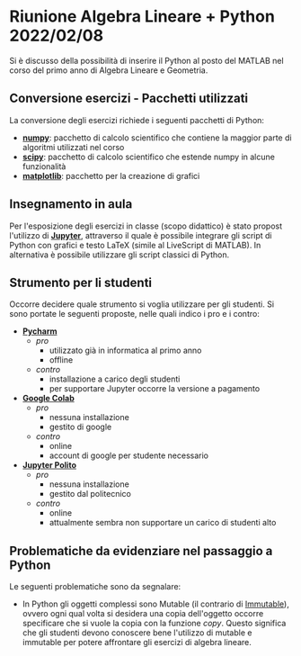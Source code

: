 # Riunione Algebra Lineare + Python 2022/02/08

Si è discusso della possibilità di inserire il Python al posto del MATLAB nel corso del primo anno di Algebra Lineare e Geometria.

## Conversione esercizi - Pacchetti utilizzati

La conversione degli esercizi richiede i seguenti pacchetti di Python:

* **[numpy](https://numpy.org/)**: pacchetto di calcolo scientifico che contiene la maggior parte di algoritmi utilizzati nel corso
* **[scipy](https://scipy.org/)**: pacchetto di calcolo scientifico che estende numpy in alcune funzionalità
* **[matplotlib](https://matplotlib.org/)**: pacchetto per la creazione di grafici

## Insegnamento in aula

Per l'esposizione degli esercizi in classe (scopo didattico) è stato propost l'utilizzo di **[Jupyter](https://jupyter.org/)**, attraverso il quale è possibile integrare gli script di Python con grafici e testo LaTeX (simile al LiveScript di MATLAB).
In alternativa è possibile utilizzare gli script classici di Python.

## Strumento per li studenti

Occorre decidere quale strumento si voglia utilizzare per gli studenti.
Si sono portate le seguenti proposte, nelle quali indico i pro e i contro:

* **[Pycharm](https://www.jetbrains.com/pycharm/)**
  * _pro_ 
    * utilizzato già in informatica al primo anno
    * offline
  * _contro_
    * installazione a carico degli studenti
    * per supportare Jupyter occorre la versione a pagamento
* **[Google Colab](https://colab.research.google.com/)**
  * _pro_ 
    * nessuna installazione
    * gestito di google
  * _contro_
    * online
    * account di google per studente necessario
* **[Jupyter Polito](https://jupyter.polito.it/)**
  * _pro_ 
    * nessuna installazione
    * gestito dal politecnico
  * _contro_
    * online
    * attualmente sembra non supportare un carico di studenti alto

 ## Problematiche da evidenziare nel passaggio a Python

Le seguenti problematiche sono da segnalare:

* In Python gli oggetti complessi sono Mutable (il contrario di [Immutable](https://en.wikipedia.org/wiki/Immutable_object)), ovvero ogni qual volta si desidera una copia dell'oggetto occorre specificare che si vuole la copia con la funzione _copy_.
Questo significa che gli studenti devono conoscere bene l'utilizzo di mutable e immutable per potere affrontare gli esercizi di algebra lineare.